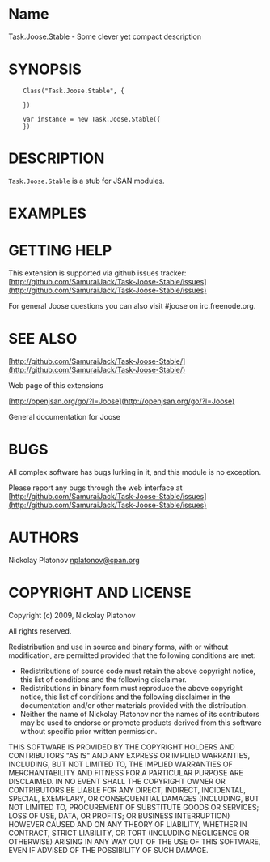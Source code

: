 Name
====


Task.Joose.Stable - Some clever yet compact description


SYNOPSIS
========

        Class("Task.Joose.Stable", {
        
        })
        
        var instance = new Task.Joose.Stable({
        })
        


DESCRIPTION
===========

`Task.Joose.Stable` is a stub for JSAN modules.



EXAMPLES
========


GETTING HELP
============

This extension is supported via github issues tracker: [http://github.com/SamuraiJack/Task-Joose-Stable/issues](http://github.com/SamuraiJack/Task-Joose-Stable/issues)

For general Joose questions you can also visit #joose on irc.freenode.org. 


SEE ALSO
========

[http://github.com/SamuraiJack/Task-Joose-Stable/](http://github.com/SamuraiJack/Task-Joose-Stable/)

Web page of this extensions

[http://openjsan.org/go/?l=Joose](http://openjsan.org/go/?l=Joose)

General documentation for Joose


BUGS
====

All complex software has bugs lurking in it, and this module is no exception.

Please report any bugs through the web interface at [http://github.com/SamuraiJack/Task-Joose-Stable/issues](http://github.com/SamuraiJack/Task-Joose-Stable/issues)



AUTHORS
=======

Nickolay Platonov [nplatonov@cpan.org](mailto:nplatonov@cpan.org)



COPYRIGHT AND LICENSE
=====================

Copyright (c) 2009, Nickolay Platonov

All rights reserved.

Redistribution and use in source and binary forms, with or without modification, are permitted provided that the following conditions are met:

* Redistributions of source code must retain the above copyright notice, this list of conditions and the following disclaimer.
* Redistributions in binary form must reproduce the above copyright notice, this list of conditions and the following disclaimer in the documentation and/or other materials provided with the distribution.
* Neither the name of Nickolay Platonov nor the names of its contributors may be used to endorse or promote products derived from this software without specific prior written permission. 

THIS SOFTWARE IS PROVIDED BY THE COPYRIGHT HOLDERS AND CONTRIBUTORS "AS IS" AND ANY EXPRESS OR IMPLIED WARRANTIES, INCLUDING, BUT NOT LIMITED TO, THE IMPLIED WARRANTIES OF MERCHANTABILITY AND FITNESS FOR A PARTICULAR PURPOSE ARE DISCLAIMED. IN NO EVENT SHALL THE COPYRIGHT OWNER OR CONTRIBUTORS BE LIABLE FOR ANY DIRECT, INDIRECT, INCIDENTAL, SPECIAL, EXEMPLARY, OR CONSEQUENTIAL DAMAGES (INCLUDING, BUT NOT LIMITED TO, PROCUREMENT OF SUBSTITUTE GOODS OR SERVICES; LOSS OF USE, DATA, OR PROFITS; OR BUSINESS INTERRUPTION) HOWEVER CAUSED AND ON ANY THEORY OF LIABILITY, WHETHER IN CONTRACT, STRICT LIABILITY, OR TORT (INCLUDING NEGLIGENCE OR OTHERWISE) ARISING IN ANY WAY OUT OF THE USE OF THIS SOFTWARE, EVEN IF ADVISED OF THE POSSIBILITY OF SUCH DAMAGE. 
